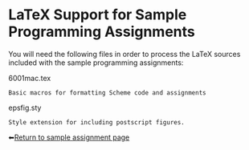 # LaTeX Support for Sample Programming Assignments

You will need the following files in order to process the LaTeX sources included with the sample programming assignments:

6001mac.tex

    Basic macros for formatting Scheme code and assignments
    
epsfig.sty

    Style extension for including postscript figures.


⬅[Return to sample assignment page](../README.md)